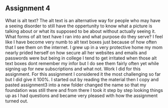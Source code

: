 ## Assignment 4
What is alt text?
The alt text is an alternative way for people who may have a seeing disorder to still have the oppertunity to know what a picture is talking about or what its supposed to be about without actually seeing it.
What forms of alt text have I ran into and what purpose do they serve?
I feel like I have become very numb to alt text boxes just because of how often that I see them on the internet. I grew up in a very protective home my mom nearly prided herself on how secure all her websites and emails and passwords were but being in college I tend to get irritated when those alt text boxes dont remember my infor but I do see them fairly often yet while signing up for new subscriptions and what not.
Work I did for this assignment.
For this assignment I considered it the most challenging so far but I did give it 100%. I started out by reading the material then I copy and pasted assignment3 into a new folder changed the name so that my foundation was still there and from there I took it step by step looking things up as I had questions and became very pleased with how the assignment turned out.



